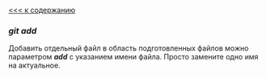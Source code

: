 [<<< к содержанию](readme.md)

### ***git add***
Добавить отдельный файл в область подготовленных файлов можно параметром ***add*** с указанием имени файла. Просто замените одно имя на актуальное.